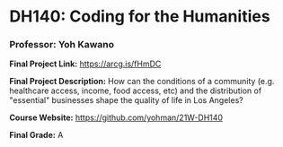 # DH140: Coding for the Humanities
### Professor: Yoh Kawano

**Final Project Link:** https://arcg.is/fHmDC

**Final Project Description:** How can the conditions of a community (e.g. healthcare access, income, food access, etc) and the distribution of "essential" businesses shape the quality of life in Los Angeles?

**Course Website:** https://github.com/yohman/21W-DH140

**Final Grade:** A
